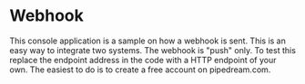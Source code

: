# Webhook
This console application is a sample on how a webhook is sent. This is an easy way to integrate two systems. The webhook is "push" only. To test this replace the endpoint address in the code with a HTTP endpoint of your own. The easiest to do is to create a free account on pipedream.com.
